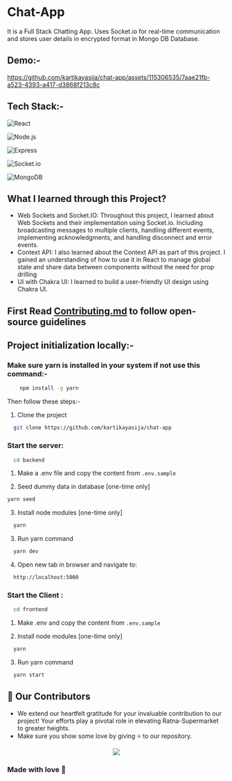 # Chat-App

It is a Full Stack Chatting App.
Uses Socket.io for real-time communication and stores user details in encrypted format in Mongo DB Database.

## Demo:-

https://github.com/kartikayasija/chat-app/assets/115306535/7aae21fb-a523-4393-a417-d3868f213c8c

## Tech Stack:-

![React](https://img.shields.io/badge/Client-React%20JS-61DAFB?style=for-the-badge&logo=react&logoColor=white)

![Node.js](https://img.shields.io/badge/Server-Node.js-339933?style=for-the-badge&logo=node.js&logoColor=white)

![Express](https://img.shields.io/badge/Server-Express.js-000000?style=for-the-badge&logo=express&logoColor=white)

![Socket.io](https://img.shields.io/badge/Server-Socket.io-010101?style=for-the-badge&logo=socket.io&logoColor=white)

![MongoDB](https://img.shields.io/badge/Database-MongoDB-47A248?style=for-the-badge&logo=mongodb&logoColor=white)

## What I learned through this Project?

- Web Sockets and Socket.IO: Throughout this project, I learned about Web Sockets and their implementation using Socket.io. Including broadcasting messages to multiple clients, handling different events, implementing acknowledgments, and handling disconnect and error events.
- Context API: I also learned about the Context API as part of this project. I gained an understanding of how to use it in React to manage global state and share data between components without the need for prop drilling
- UI with Chakra UI: I learned to build a user-friendly UI design using Chakra UI.

## First Read [Contributing.md](https://github.com/kartikayasijaa/talk-trove/blob/main/Contributing.md) to follow open-source guidelines

## Project initialization locally:-

### Make sure yarn is installed in your system if not use this command:-

```bash
    npm install -g yarn
```

Then follow these steps:-

1. Clone the project

```bash
  git clone https://github.com/kartikayasija/chat-app
```

### Start the server:

```bash
  cd backend
```

1. Make a .env file and copy the content from ```.env.sample```

2. Seed dummy data in database [one-time only]

```bash
yarn seed
```

3. Install node modules [one-time only]

```bash
  yarn
```

3. Run yarn command

```bash
  yarn dev
```

4. Open new tab in browser and navigate to:

```bash
  http://localhost:5000
```

### Start the Client :

```bash
  cd frontend
```

1. Make .env and copy the content from ```.env.sample```

2. Install node modules [one-time only]

```bash
  yarn
```

3. Run yarn command

```bash
  yarn start
```

## 👀 Our Contributors

- We extend our heartfelt gratitude for your invaluable contribution to our project! Your efforts play a pivotal role in elevating Ratna-Supermarket to greater heights.
- Make sure you show some love by giving ⭐ to our repository.

<div align="center">

  <a href="https://github.com/kartikayasijaa/talk-trove/graphs/contributors">
    <img src="https://contrib.rocks/image?repo=kartikayasijaa/talk-trove&&max=1000" />
  </a>
</div>

### Made with love 💖
